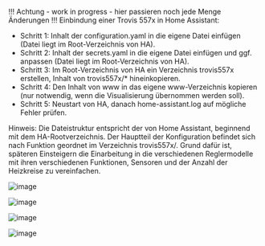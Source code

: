 !!! Achtung - work in progress - hier passieren noch jede Menge Änderungen !!!
Einbindung einer Trovis 557x in Home Assistant:

- Schritt 1: Inhalt der configuration.yaml in die eigene Datei einfügen (Datei liegt im Root-Verzeichnis von HA).
- Schritt 2: Inhalt der secrets.yaml in die eigene Datei einfügen und ggf. anpassen (Datei liegt im Root-Verzeichnis von HA).
- Schritt 3: Im Root-Verzeichnis von HA ein Verzeichnis trovis557x erstellen, Inhalt von trovis557x/* hineinkopieren.
- Schritt 4: Den Inhalt von www in das eigene www-Verzeichnis kopieren (nur notwendig, wenn die Visualisierung übernommen werden soll).
- Schritt 5: Neustart von HA, danach home-assistant.log auf mögliche Fehler prüfen.

Hinweis: Die Dateistruktur entspricht der von Home Assistant, beginnend mit dem HA-Rootverzeichnis. Der Hauptteil der Konfiguration befindet sich nach Funktion geordnet im Verzeichnis trovis557x/. Grund dafür ist, späteren Einsteigern die Einarbeitung in die verschiedenen Reglermodelle mit ihren verschiedenen Funktionen, Sensoren und der Anzahl der Heizkreise zu vereinfachen.

![image](https://github.com/user-attachments/assets/c27cad37-3027-41fa-821b-be60f6041b46)

![image](https://github.com/user-attachments/assets/05d79fef-cf0c-4b21-bc91-885f22d78bb3)

![image](https://github.com/user-attachments/assets/92a11eab-7830-4968-a9ad-f55ce3d4e378)

![image](https://github.com/user-attachments/assets/d7974209-d3f7-496b-ae59-3bad29d2d3f8)
